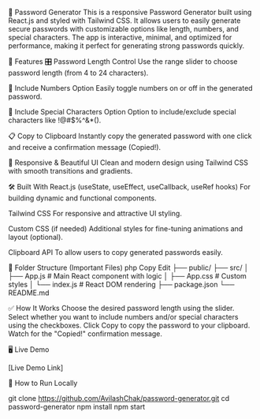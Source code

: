 🔐 Password Generator
This is a responsive Password Generator built using React.js and styled with Tailwind CSS. It allows users to easily generate secure passwords with customizable options like length, numbers, and special characters. The app is interactive, minimal, and optimized for performance, making it perfect for generating strong passwords quickly.

🚀 Features
🎛️ Password Length Control
Use the range slider to choose password length (from 4 to 24 characters).

🔢 Include Numbers Option
Easily toggle numbers on or off in the generated password.

🔣 Include Special Characters Option
Option to include/exclude special characters like !@#$%^&*().

📋 Copy to Clipboard
Instantly copy the generated password with one click and receive a confirmation message (Copied!).

🌈 Responsive & Beautiful UI
Clean and modern design using Tailwind CSS with smooth transitions and gradients.

🛠️ Built With
React.js (useState, useEffect, useCallback, useRef hooks)
For building dynamic and functional components.

Tailwind CSS
For responsive and attractive UI styling.

Custom CSS (if needed)
Additional styles for fine-tuning animations and layout (optional).

Clipboard API
To allow users to copy generated passwords easily.

📂 Folder Structure (Important Files)
php
Copy
Edit
├── public/
├── src/
│   ├── App.js         # Main React component with logic
│   ├── App.css        # Custom styles
│   └── index.js       # React DOM rendering
├── package.json
└── README.md


✅ How It Works
Choose the desired password length using the slider.
Select whether you want to include numbers and/or special characters using the checkboxes.
Click Copy to copy the password to your clipboard.
Watch for the "Copied!" confirmation message.

🖥️ Live Demo

[Live Demo Link]

📌 How to Run Locally

git clone https://github.com/AvilashChak/password-generator.git
cd password-generator
npm install
npm start